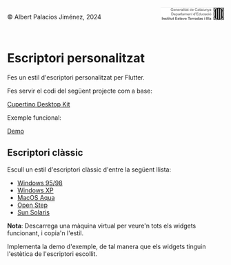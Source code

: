 <div style="display: flex; width: 100%;">
    <div style="flex: 1; padding: 0px;">
        <p>© Albert Palacios Jiménez, 2024</p>
    </div>
    <div style="flex: 1; padding: 0px; text-align: right;">
        <img src="../assets/ieti.png" height="32" alt="Logo de IETI" style="max-height: 32px;">
    </div>
</div>
<br/>

# Escriptori personalitzat

Fes un estil d'escriptori personalitzat per Flutter.

Fes servir el codi del següent projecte com a base:

[Cupertino Desktop Kit](https://pub.dev/packages/flutter_cupertino_desktop_kit)

Exemple funcional:

[Demo](https://optimisme.github.io/flutter_cupertino_desktop_kit/gh-pages/example/)


## Escriptori clàssic

Escull un estil d'escriptori clàssic d'entre la següent llista:

- [Windows 95/98](https://www.google.com/search?q=windows+95&client=safari&sca_esv=3431e2d2e020c503&rls=en&udm=2&biw=1470&bih=839&ei=IoF-Z6D-D6LV7M8P85SJmQY&ved=0ahUKEwigl7TvoOaKAxWiKvsDHXNKImMQ4dUDCBA&uact=5&oq=windows+95&gs_lp=EgNpbWciCndpbmRvd3MgOTVI9wdQ2gVYkgdwAHgAkAEAmAEAoAEAqgEAuAEDyAEA-AEBmAIAoAIAmAMAiAYBkgcAoAcA&sclient=img)
- [Windows XP](https://www.google.com/search?q=windows+xp&client=safari&sca_esv=3431e2d2e020c503&rls=en&udm=2&biw=1470&bih=839&ei=EIF-Z5zCIM6jkdUP7ZiLKA&ved=0ahUKEwicivrmoOaKAxXOUaQEHW3MAgUQ4dUDCBA&uact=5&oq=windows+xp&gs_lp=EgNpbWciCndpbmRvd3MgeHBI7AxQ6AJYiwtwAHgAkAEBmAEAoAEAqgEAuAEDyAEA-AEBmAIAoAIAmAMAiAYBkgcAoAcA&sclient=img)
- [MacOS Aqua](https://www.google.com/search?q=mac+os+aqua&client=safari&sca_esv=3431e2d2e020c503&rls=en&udm=2&biw=1470&bih=839&ei=BIF-Z4KuK7yskdUP9-CjkQo&ved=0ahUKEwiCwKjhoOaKAxU8VqQEHXfwKKIQ4dUDCBA&uact=5&oq=mac+os+aqua&gs_lp=EgNpbWciC21hYyBvcyBhcXVhSPYPUMkEWM8OcAB4AJABAJgBAKABAKoBALgBA8gBAPgBAZgCAKACAJgDAIgGAZIHAKAHAA&sclient=img)
- [Open Step](https://www.google.com/search?client=safari&sca_esv=3431e2d2e020c503&rls=en&q=open+step&udm=2&fbs=AEQNm0AbmnzNF3cHx7dqmvXz_M4cjJ6_pKth7JjljTu99fvrEPQxz8oaWts-odKn2TB547RWBBpTAXiRZZNb_e5ck0zAG-uS4OjimSjf5n1cNzR8RpKNi1ctSDza0ViSvVJ3Sdv2kZ8C5ZuQux6hue6lvaFIxcpM_mS5eb_5lorDUZ-AU_T8lD7mXgsQOw_vn-VDJPXxhmqc&sa=X&ved=2ahUKEwj8gsLgoOaKAxWbVKQEHclnGAYQtKgLegQIGRAB&biw=1470&bih=839&dpr=2)
- [Sun Solaris](https://www.google.com/search?client=safari&sca_esv=3431e2d2e020c503&rls=en&q=solaris+sun+9&udm=2&fbs=AEQNm0AbmnzNF3cHx7dqmvXz_M4cGQZIzGg2P3WWMVLKtTtFcOvyQIwhk4HAmdmk4izvSJUni_oFoV9VmKGGUnnLZmrxOdoZ1LZOmxTC0anoF7e_38xTDXX7ckEVSZlRGiK5tF7f325WFr7oOToQTeoaVVqLd8OMfx-nKOjFsibR4JvSTV27GQL6Cp0UacV8tlDoU5ptij0K&sa=X&ved=2ahUKEwiRlOTVoOaKAxWRSaQEHR4IIC8QtKgLegQIGhAB&biw=1470&bih=839&dpr=2)

**Nota**: Descarrega una màquina virtual per veure'n tots els widgets funcionant, i copia'n l'estil.

Implementa la demo d'exemple, de tal manera que els widgets tinguin l'estètica de l'escriptori escollit.

